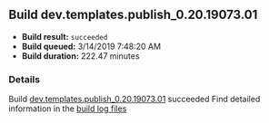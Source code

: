 ## Build dev.templates.publish_0.20.19073.01
- **Build result:** `succeeded`
- **Build queued:** 3/14/2019 7:48:20 AM
- **Build duration:** 222.47 minutes
### Details
Build [dev.templates.publish_0.20.19073.01](https://winappstudio.visualstudio.com/web/build.aspx?pcguid=a4ef43be-68ce-4195-a619-079b4d9834c2&builduri=vstfs%3a%2f%2f%2fBuild%2fBuild%2f27253) succeeded
Find detailed information in the [build log files](https://uwpctdiags.blob.core.windows.net/buildlogs/dev.templates.publish_0.20.19073.01_logs.zip)
